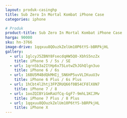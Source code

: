 ```yaml
---
layout: produk-casinghp
title: Sub Zero In Mortal Kombat iPhone Case
categories: iphone

# Produk
product-title: Sub Zero In Mortal Kombat iPhone Case
harga: 90000
sku: hn-3766
image-drive: 1qqxuu8QOuzkZelUm10P6tYS-bBRPkjHL
gallery:
  - url: 1glcyJ5ZBNY8FsecdqHW5QO-XbhS5nzZx
    title: iPhone 5 / 5s / SE
  - url: 1qrnSb3a2ItHp6x75LotwZhJGhQlgn3uo
    title: iPhone 6 / 6s
  - url: 16BU5M4BdQkMHIj_SN6HP5uvVLIKuuU3v
    title: iPhone 6 Plus / 6s Plus
  - url: 1hCbt4l2htj3FPZRUQ66f0B54CF8lX8N7
    title: iPhone 7 / 8
  - url: 1ooZQIBYiGmRaUfCq-GgF7-9mhL1KCJMv
    title: iPhone 7 Plus / 8 Plus
  - url: 1qqxuu8QOuzkZelUm10P6tYS-bBRPkjHL
    title: iPhone X
---
```

